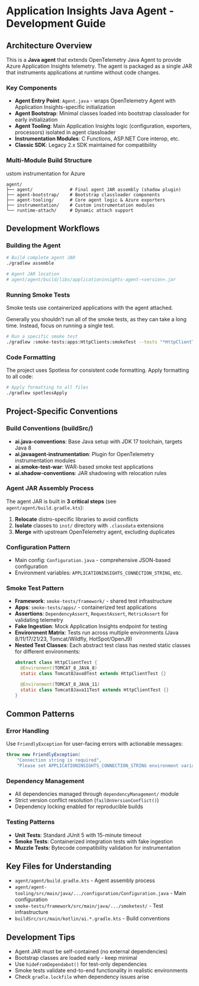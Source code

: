 # Application Insights Java Agent - Development Guide

## Architecture Overview

This is a **Java agent** that extends OpenTelemetry Java Agent to provide Azure Application Insights telemetry. The agent is packaged as a single JAR that instruments applications at runtime without code changes.

### Key Components

- **Agent Entry Point**: `Agent.java` - wraps OpenTelemetry Agent with Application Insights-specific initialization
- **Agent Bootstrap**: Minimal classes loaded into bootstrap classloader for early initialization
- **Agent Tooling**: Main Application Insights logic (configuration, exporters, processors) isolated in agent classloader
- **Instrumentation Modules**: C Functions, ASP.NET Core interop, etc.
- **Classic SDK**: Legacy 2.x SDK maintained for compatibility

### Multi-Module Build Structure
ustom instrumentation for Azure
```
agent/
├── agent/              # Final agent JAR assembly (shadow plugin)
├── agent-bootstrap/    # Bootstrap classloader components
├── agent-tooling/      # Core agent logic & Azure exporters
├── instrumentation/    # Custom instrumentation modules
└── runtime-attach/     # Dynamic attach support
```

## Development Workflows

### Building the Agent

```bash
# Build complete agent JAR
./gradlew assemble

# Agent JAR location
# agent/agent/build/libs/applicationinsights-agent-<version>.jar
```

### Running Smoke Tests

Smoke tests use containerized applications with the agent attached.

Generally you shouldn't run all of the smoke tests, as they can take a long time.
Instead, focus on running a single test.

```bash
# Run a specific smoke test
./gradlew :smoke-tests:apps:HttpClients:smokeTest --tests "*HttpClientTest\$Tomcat8Java8Test"
```

### Code Formatting

The project uses Spotless for consistent code formatting. Apply formatting to all code:

```bash
# Apply formatting to all files
./gradlew spotlessApply
```

## Project-Specific Conventions

### Build Conventions (buildSrc/)

- **ai.java-conventions**: Base Java setup with JDK 17 toolchain, targets Java 8
- **ai.javaagent-instrumentation**: Plugin for OpenTelemetry instrumentation modules
- **ai.smoke-test-war**: WAR-based smoke test applications
- **ai.shadow-conventions**: JAR shadowing with relocation rules

### Agent JAR Assembly Process

The agent JAR is built in **3 critical steps** (see `agent/agent/build.gradle.kts`):

1. **Relocate** distro-specific libraries to avoid conflicts
2. **Isolate** classes to `inst/` directory with `.classdata` extensions
3. **Merge** with upstream OpenTelemetry agent, excluding duplicates

### Configuration Pattern

- Main config: `Configuration.java` - comprehensive JSON-based configuration
- Environment variables: `APPLICATIONINSIGHTS_CONNECTION_STRING`, etc.

### Smoke Test Pattern

- **Framework**: `smoke-tests/framework/` - shared test infrastructure
- **Apps**: `smoke-tests/apps/` - containerized test applications
- **Assertions**: `DependencyAssert`, `RequestAssert`, `MetricAssert` for validating telemetry
- **Fake Ingestion**: Mock Application Insights endpoint for testing
- **Environment Matrix**: Tests run across multiple environments (Java 8/11/17/21/23, Tomcat/Wildfly, HotSpot/OpenJ9)
- **Nested Test Classes**: Each abstract test class has nested static classes for different environments:
  ```java
  abstract class HttpClientTest {
    @Environment(TOMCAT_8_JAVA_8)
    static class Tomcat8Java8Test extends HttpClientTest {}

    @Environment(TOMCAT_8_JAVA_11)
    static class Tomcat8Java11Test extends HttpClientTest {}
  }
  ```

## Common Patterns

### Error Handling

Use `FriendlyException` for user-facing errors with actionable messages:

```java
throw new FriendlyException(
    "Connection string is required",
    "Please set APPLICATIONINSIGHTS_CONNECTION_STRING environment variable");
```

### Dependency Management

- All dependencies managed through `dependencyManagement/` module
- Strict version conflict resolution (`failOnVersionConflict()`)
- Dependency locking enabled for reproducible builds

### Testing Patterns

- **Unit Tests**: Standard JUnit 5 with 15-minute timeout
- **Smoke Tests**: Containerized integration tests with fake ingestion
- **Muzzle Tests**: Bytecode compatibility validation for instrumentation

## Key Files for Understanding

- `agent/agent/build.gradle.kts` - Agent assembly process
- `agent/agent-tooling/src/main/java/.../configuration/Configuration.java` - Main configuration
- `smoke-tests/framework/src/main/java/.../smoketest/` - Test infrastructure
- `buildSrc/src/main/kotlin/ai.*.gradle.kts` - Build conventions

## Development Tips

- Agent JAR must be self-contained (no external dependencies)
- Bootstrap classes are loaded early - keep minimal
- Use `hideFromDependabot()` for test-only dependencies
- Smoke tests validate end-to-end functionality in realistic environments
- Check `gradle.lockfile` when dependency issues arise
